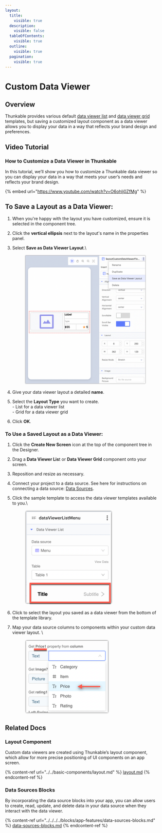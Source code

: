 ```yaml
---
layout:
  title:
    visible: true
  description:
    visible: false
  tableOfContents:
    visible: true
  outline:
    visible: true
  pagination:
    visible: true
---
```


# Custom Data Viewer

## Overview

Thunkable provides various default [data viewer list](data-viewer-list.md) and [data viewer grid](data-viewer-grid.md) templates, but saving a customized layout component as a data viewer allows you to display your data in a way that reflects your brand design and preferences.&#x20;

## Video Tutorial

### How to Customize a Data Viewer in Thunkable

In this tutorial, we’ll show you how to customize a Thunkable data viewer so you can display your data in a way that meets your user’s needs and reflects your brand design.

{% embed url="https://www.youtube.com/watch?v=O6ohIj0ZfMg" %}

## To Save a Layout as a Data Viewer:

1. When you're happy with the layout you have customized, ensure it is selected in the component tree.
2. Click the **vertical ellipsis** next to the layout's name in the properties panel.
3.  Select **Save as Data Viewer Layout**.\


    <div align="left">

    <figure><img src="../../../../.gitbook/assets/Layout - Save as Data Viewer Layout.png" alt="" width="563"><figcaption></figcaption></figure>

    </div>
4. Give your data viewer layout a detailed **name**.
5. Select the **Layout Type** you want to create. \
   \- List for a data viewer list\
   \- Grid for a data viewer grid
6. Click **OK**.

### To Use a Saved Layout as a Data Viewer:

1. Click the **Create New Screen** icon at the top of the component tree in the Designer. &#x20;
2. Drag a **Data Viewer Lis**t or **Data Viewer Grid** component onto your screen.
3. Reposition and resize as necessary.
4. Connect your project to a data source. See here for instructions on connecting a data source: [Data Sources](../../../../getting-started/data-sources/).
5.  Click the sample template to access the data viewer templates available to you.\


    <div align="left">

    <figure><img src="../../../../.gitbook/assets/Data Viewer List - properties panel - design template.png" alt="" width="290"><figcaption></figcaption></figure>

    </div>
6. Click to select the layout you saved as a data viewer from the bottom of the template library.&#x20;
7.  Map your data source columns to components within your custom data viewer layout. \


    <div align="left">

    <figure><img src="../../../../.gitbook/assets/Data Viewer - properites panel - map column data.png" alt="" width="279"><figcaption></figcaption></figure>

    </div>

## Related Docs

### Layout Component

Custom data viewers are created using Thunkable’s layout component, which allow for more precise positioning of UI components on an app screen.

{% content-ref url="../../basic-components/layout.md" %}
[layout.md](../../basic-components/layout.md)
{% endcontent-ref %}

### Data Sources Blocks

By incorporating the data source blocks into your app, you can allow users to create, read, update, and delete data in your data source when they interact with the data viewer.

{% content-ref url="../../../../blocks/app-features/data-sources-blocks.md" %}
[data-sources-blocks.md](../../../../blocks/app-features/data-sources-blocks.md)
{% endcontent-ref %}
